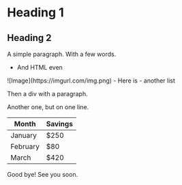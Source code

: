 # Heading 1
## Heading 2
A simple paragraph. With a few words.
<ul>
  <li>And HTML even</li>
</ul>
![Image](https://imgurl.com/img.png)
- Here is
- another list
<div>
  <p>Then a div with a paragraph.</p>
</div>
<div><p>Another one, but on one line.</p></div>

| Month    | Savings |
| -------- | ------- |
| January  | $250    |
| February | $80     |
| March    | $420    |

Good bye! See you soon.

